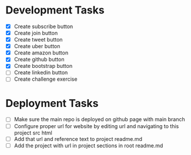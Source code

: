 # Development Tasks
- [X] Create subscribe button
- [X] Create join button
- [X] Create tweet button
- [x] Create uber button
- [x] Create amazon button
- [x] Create github button
- [x] Create bootstrap button
- [ ] Create linkedin button
- [ ] Create challenge exercise

# Deployment Tasks
- [ ] Make sure the main repo is deployed on github page with main branch
- [ ] Configure proper url for website by editing url and navigating to this project src html
- [ ] Add that url and reference text to project readme.md
- [ ] Add the project with url in project sections in root readme.md
